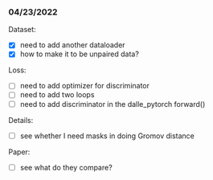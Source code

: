 ### 04/23/2022

Dataset:

- [x] need to add another dataloader
- [x] how to make it to be unpaired data?

Loss:

- [ ] need to add optimizer for discriminator
- [ ] need to add two loops
- [ ] need to add discriminator in the dalle_pytorch forward()

Details:

- [ ] see whether I need masks in doing Gromov distance

Paper:

- [ ] see what do they compare?
